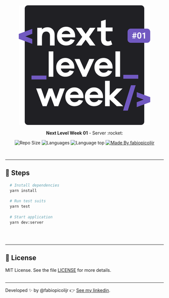 <br />
<p align="center">
  <a href="https://rocketseat.com.br">
    <img alt="Next Level Week" title="Next Level Week" src="https://github.com/fabiopicolijr/nlw-01-server/blob/master/assets/logo.svg" />
  </a>
</p>
<p align="center"><b>Next Level Week 01</b> - Server :rocket:</p>

<p align="center">
  <img alt="Repo Size" title="Repo Size" src="https://img.shields.io/github/repo-size/fabiopicolijr/nlw-01-server?color=282A36" />
  <img alt="Languages" title="Languages" src="https://img.shields.io/github/languages/count/fabiopicolijr/nlw-01-server?color=282A36" />
  <img alt="Language top" title="Language top" title="Made By fabiopicolijr"  src="https://img.shields.io/github/languages/top/fabiopicolijr/nlw-01-server?color=282A36" />
  <a href="https://github.com/fabiopicolijr">
    <img alt="Made By fabiopicolijr" title="Made By fabiopicolijr" src="https://img.shields.io/badge/made%20by-fabiopicolijr-917ECE" alt="Made by fabiopicolijr">
  <a>
</p>
<br />

---

## :running: Steps
```bash
  # Install dependencies
  yarn install

  # Run test suits
  yarn test

  # Start application
  yarn dev:server
```

<br />
<br />

---

## :memo: License

MIT License. See the file [LICENSE](LICENSE.md) for more details.
<br />
<br />

---

Developed :sparkles: by @fabiopicolijr :point_right: [See my linkedin](http://www.linkedin.com/in/fabiopicolijr).
